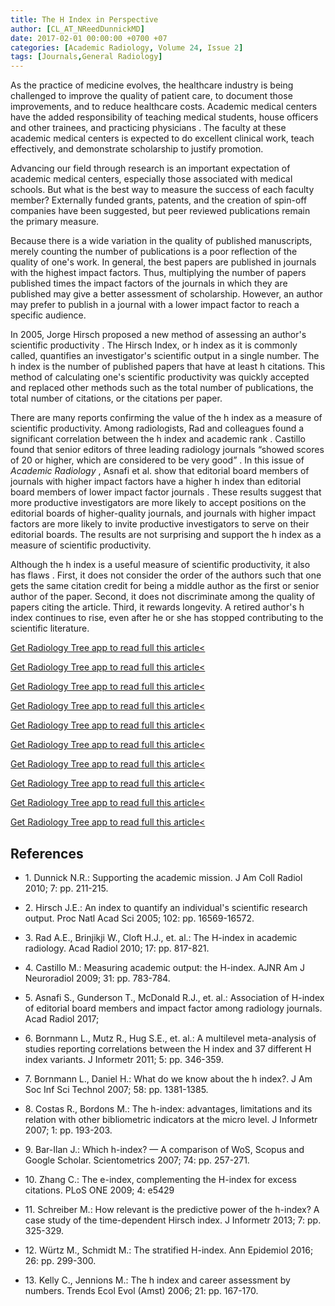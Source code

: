 ```yaml
---
title: The H Index in Perspective
author: [CL_AT_NReedDunnickMD]
date: 2017-02-01 00:00:00 +0700 +07
categories: [Academic Radiology, Volume 24, Issue 2]
tags: [Journals,General Radiology]
---
```

As the practice of medicine evolves, the healthcare industry is being challenged to improve the quality of patient care, to document those improvements, and to reduce healthcare costs. Academic medical centers have the added responsibility of teaching medical students, house officers and other trainees, and practicing physicians . The faculty at these academic medical centers is expected to do excellent clinical work, teach effectively, and demonstrate scholarship to justify promotion.

Advancing our field through research is an important expectation of academic medical centers, especially those associated with medical schools. But what is the best way to measure the success of each faculty member? Externally funded grants, patents, and the creation of spin-off companies have been suggested, but peer reviewed publications remain the primary measure.

Because there is a wide variation in the quality of published manuscripts, merely counting the number of publications is a poor reflection of the quality of one's work. In general, the best papers are published in journals with the highest impact factors. Thus, multiplying the number of papers published times the impact factors of the journals in which they are published may give a better assessment of scholarship. However, an author may prefer to publish in a journal with a lower impact factor to reach a specific audience.

In 2005, Jorge Hirsch proposed a new method of assessing an author's scientific productivity . The Hirsch Index, or h index as it is commonly called, quantifies an investigator's scientific output in a single number. The h index is the number of published papers that have at least h citations. This method of calculating one's scientific productivity was quickly accepted and replaced other methods such as the total number of publications, the total number of citations, or the citations per paper.

There are many reports confirming the value of the h index as a measure of scientific productivity. Among radiologists, Rad and colleagues found a significant correlation between the h index and academic rank . Castillo found that senior editors of three leading radiology journals “showed scores of 20 or higher, which are considered to be very good” . In this issue of _Academic Radiology_ , Asnafi et al. show that editorial board members of journals with higher impact factors have a higher h index than editorial board members of lower impact factor journals . These results suggest that more productive investigators are more likely to accept positions on the editorial boards of higher-quality journals, and journals with higher impact factors are more likely to invite productive investigators to serve on their editorial boards. The results are not surprising and support the h index as a measure of scientific productivity.

Although the h index is a useful measure of scientific productivity, it also has flaws . First, it does not consider the order of the authors such that one gets the same citation credit for being a middle author as the first or senior author of the paper. Second, it does not discriminate among the quality of papers citing the article. Third, it rewards longevity. A retired author's h index continues to rise, even after he or she has stopped contributing to the scientific literature.

[Get Radiology Tree app to read full this article<](https://clinicalpub.com/app)

[Get Radiology Tree app to read full this article<](https://clinicalpub.com/app)

[Get Radiology Tree app to read full this article<](https://clinicalpub.com/app)

[Get Radiology Tree app to read full this article<](https://clinicalpub.com/app)

[Get Radiology Tree app to read full this article<](https://clinicalpub.com/app)

[Get Radiology Tree app to read full this article<](https://clinicalpub.com/app)

[Get Radiology Tree app to read full this article<](https://clinicalpub.com/app)

[Get Radiology Tree app to read full this article<](https://clinicalpub.com/app)

[Get Radiology Tree app to read full this article<](https://clinicalpub.com/app)

[Get Radiology Tree app to read full this article<](https://clinicalpub.com/app)

## References

- 1\. Dunnick N.R.: Supporting the academic mission. J Am Coll Radiol 2010; 7: pp. 211-215.


- 2\. Hirsch J.E.: An index to quantify an individual's scientific research output. Proc Natl Acad Sci 2005; 102: pp. 16569-16572.


- 3\. Rad A.E., Brinjikji W., Cloft H.J., et. al.: The H-index in academic radiology. Acad Radiol 2010; 17: pp. 817-821.


- 4\. Castillo M.: Measuring academic output: the H-index. AJNR Am J Neuroradiol 2009; 31: pp. 783-784.


- 5\. Asnafi S., Gunderson T., McDonald R.J., et. al.: Association of H-index of editorial board members and impact factor among radiology journals. Acad Radiol 2017;


- 6\. Bornmann L., Mutz R., Hug S.E., et. al.: A multilevel meta-analysis of studies reporting correlations between the H index and 37 different H index variants. J Informetr 2011; 5: pp. 346-359.


- 7\. Bornmann L., Daniel H.: What do we know about the h index?. J Am Soc Inf Sci Technol 2007; 58: pp. 1381-1385.


- 8\. Costas R., Bordons M.: The h-index: advantages, limitations and its relation with other bibliometric indicators at the micro level. J Informetr 2007; 1: pp. 193-203.


- 9\. Bar-Ilan J.: Which h-index? — A comparison of WoS, Scopus and Google Scholar. Scientometrics 2007; 74: pp. 257-271.


- 10\. Zhang C.: The e-index, complementing the H-index for excess citations. PLoS ONE 2009; 4: e5429


- 11\. Schreiber M.: How relevant is the predictive power of the h-index? A case study of the time-dependent Hirsch index. J Informetr 2013; 7: pp. 325-329.


- 12\. Würtz M., Schmidt M.: The stratified H-index. Ann Epidemiol 2016; 26: pp. 299-300.


- 13\. Kelly C., Jennions M.: The h index and career assessment by numbers. Trends Ecol Evol (Amst) 2006; 21: pp. 167-170.